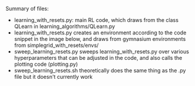 Summary of files: 

- learning_with_resets.py: main RL code, which draws from the class QLearn in learning_algorithms/QLearn.py
- learning_with_resets.py creates an environment according to the code snippet in the image below, and draws from gymnasium environments from simplegrid_with_resets/envs/
- sweep_learning_resets.py sweeps learning_with_resets.py over various hyperparameters that can be adjusted in the code, and also calls the plotting code (plotting.py)
- sweep_learning_resets.sh theoretically does the same thing as the .py file but it doesn't currently work
